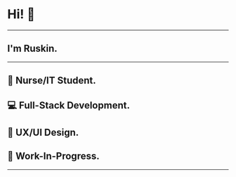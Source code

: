 # Hi! 👋
---
## I'm Ruskin.
---
## 💬 Nurse/IT Student.
## 💻 Full-Stack Development.
## 🔎 UX/UI Design.
## 🎯 Work-In-Progress.
---
<!--
**ruskollin/ruskollin** is a ✨ _special_ ✨ repository because its `README.md` (this file) appears on your GitHub profile.

Here are some ideas to get you started:

- 🔭 I’m currently working on ...
- 🌱 I’m currently learning ...
- 👯 I’m looking to collaborate on ...
- 🤔 I’m looking for help with ...
- 💬 Ask me about ...
- 📫 How to reach me: ...
- 😄 Pronouns: ...
- ⚡ Fun fact: ...
-->
